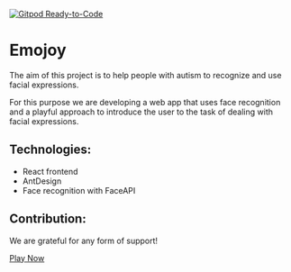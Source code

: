 [![Gitpod Ready-to-Code](https://img.shields.io/badge/Gitpod-Ready--to--Code-blue?logo=gitpod)](https://gitpod.io/#https://github.com/RobinMnk/Emojoy) 

# Emojoy

The aim of this project is to help people with autism to recognize and use facial expressions.

For this purpose we are developing a web app that uses face recognition and a playful approach to introduce the user to the task of dealing with facial expressions.

## Technologies:

- React frontend
- AntDesign
- Face recognition with FaceAPI

## Contribution:

We are grateful for any form of support!


[Play Now](https://emojoy.app/)
